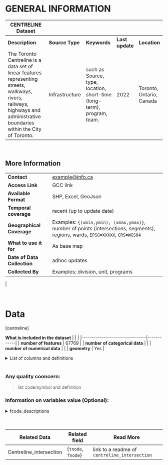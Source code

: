 # GENERAL INFORMATION

| CENTRELINE Dataset                                                                                                                                                    |                 |                 |                 |                          |
|------------------------------------------------------------------------------------------------------------------------------------------------------------------------------|-----------------|-----------------|-----------------|--------------------------|
| **Description**                                                                                                                                                              | **Source Type** | **Keywords**    | **Last update** | **Location**             |
| The Toronto Centreline is a data set of linear features representing streets, walkways, rivers, railways, highways and administrative boundaries within the City of Toronto. | Infrastructure  | such as Source, type, location, short-time (long-term), program, team.  | 2022            | Toronto, Ontario, Canada |


<BR>

## More Information
 
||                 |
|----------------------------|---------------|
| **Contact**                      | example@info.ca |
| **Access Link**                        | GCC link                |
| **Available Format**            | SHP, Excel, GeoJson                |
| **Temporal coverage**           |recent (up to update date)                 |
| **Geographical Coverage**       |Examples: `{(xmin,ymin), (xmax,ymax)}`, number of points (intersections, segments), regions, wards, `EPSG=XXXXX`, `CRS=WGS84`               |
| **What to use it for**          |As base map                 |
| **Date of Data Collection**     |adhoc updates                 |
| **Collected By**                | Examples: division, unit, programs                |
|


<BR>



# Data 
 [centreline]

**What is included in the dataset**
|                                |            |
|--------------------------------|------------|
| **number of features**         |     67769  |
| **number of categorical data** |           |
| **number of numerical data**   |          |
| **geometry**                   |     Yes    |

<details>
  <summary>List of columns and definitions</summary>
  
  | column name | type                       | Example           | details                  |
|-------------|----------------------------|-------------------|--------------------------|
| gid         | integer  (Not Null)        | 63974             |                          |
| geo_id      | numeric (10)               | 30079678          | a unified id             |
| lfn_id      | numeric(10)                | 19155             | line feature name id     |
| lf_name     | character varying(110)     | Waterfront Trl    |                          |
| address_l   | character varying(20)      | NULL              |                          |
| address_r   | character varying(20)      | NULL              |                          |
| oe_flag_l   | character varying(2)       | N                 |                          |
| oe_flag_r   | character varying(2)       | N                 |                          |
| lonuml      | integer                    | 0                 |                          |
| hinuml      | integer                    | 0                 |                          |
| lonumr      | integer                    | 0                 |                          |
| hinumr      | integer                    | 0                 |                          |
| fnode       | numeric (10)               | 30079676          | from-node                |
| tnode       | numeric (10)               | 30079656          | to-node                  |
| fcode       | integer                    | 204001            | feature code             |
| fcode_desc  | character varying(100)     | Trail             | feature code description |
| juris_code  | character varying(20)      | CITY OF TORONTO   |                          |
| objectid    | numeric                    | 189008            |                          |
| geom        | geometry (MultilineString) | 0105000020E6100.. |`WGS84`                      |
</details>

<BR>

### **Any quality cooncern:**
> list code/symbol and definition

### **Information on variables value (Optional):**
<details>
  <summary>fcode_descriptions</summary>
</details>
<BR>
<BR>

| Related Data            | Related field      | Read More                                         |
|-------------------------|--------------------|-----------------------------------------------|
| Centreline_intersection | {`tnode`, `fnode`} | link to a readme of `centreline_intersection` |
